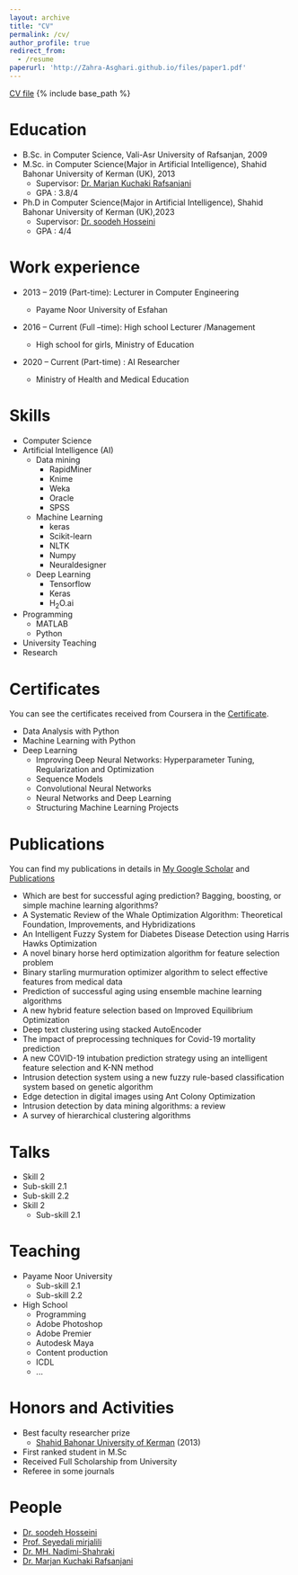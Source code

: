 ```yaml
---
layout: archive
title: "CV"
permalink: /cv/
author_profile: true
redirect_from:
  - /resume
paperurl: 'http://Zahra-Asghari.github.io/files/paper1.pdf'
---
```

[CV file](http://Zahra-Asghari.github.io/files/paper1.pdf)
{% include base_path %}

Education
======
* B.Sc. in Computer Science, Vali-Asr University of Rafsanjan, 2009
* M.Sc. in Computer Science(Major in Artificial Intelligence), Shahid Bahonar University of Kerman (UK), 2013
    * Supervisor: [Dr. Marjan Kuchaki Rafsanjani](https://scholar.google.com/citations?user=3Q6pFWoAAAAJ&hl=en)
    * GPA : 3.8/4
* Ph.D in Computer Science(Major in Artificial Intelligence), Shahid Bahonar University of Kerman (UK),2023
  * Supervisor: [Dr. soodeh Hosseini](https://scholar.google.com/citations?user=EPVprngAAAAJ&hl=en)
  * GPA : 4/4
    
Work experience
======
* 2013 – 2019 (Part-time): Lecturer in  Computer Engineering
  * Payame Noor University of Esfahan

* 2016 – Current (Full –time): High school  Lecturer /Management 
  * High school for girls, Ministry of Education
    
* 2020 – Current (Part-time) : AI Researcher
  * Ministry of Health and Medical Education  
  
Skills
======
* Computer Science
* Artificial Intelligence (AI)
  * Data mining
    * RapidMiner
    * Knime
    * Weka
    * Oracle
    * SPSS
  * Machine Learning
    * keras
    * Scikit-learn
    * NLTK
    * Numpy
    * Neuraldesigner
  * Deep Learning
    * Tensorflow
    * Keras
    * H<sub>2</sub>O.ai
* Programming
  * MATLAB
  * Python
* University Teaching
* Research
  
Certificates
======
You can see the certificates received from Coursera in the [Certificate](https://zahra-asghari.github.io/Certificates/). 
* Data Analysis with Python
* Machine Learning with Python
* Deep Learning
  * Improving Deep Neural Networks: Hyperparameter Tuning, Regularization and Optimization
  * Sequence Models
  * Convolutional Neural Networks
  * Neural Networks and Deep Learning
  * Structuring Machine Learning Projects

Publications
======
You can find my publications in details in [My Google Scholar](https://scholar.google.com/citations?user=dH-0GtkAAAAJ&hl=en) and [Publications](https://zahra-asghari.github.io/publications/)
* Which are best for successful aging prediction? Bagging, boosting, or simple machine learning algorithms?
* A Systematic Review of the Whale Optimization Algorithm: Theoretical Foundation, Improvements, and Hybridizations
* An Intelligent Fuzzy System for Diabetes Disease Detection using Harris Hawks Optimization
* A novel binary horse herd optimization algorithm for feature selection problem
* Binary starling murmuration optimizer algorithm to select effective features from medical data
* Prediction of successful aging using ensemble machine learning algorithms
* A new hybrid feature selection based on Improved Equilibrium Optimization
* Deep text clustering using stacked AutoEncoder
* The impact of preprocessing techniques for Covid-19 mortality prediction
* A new COVID-19 intubation prediction strategy using an intelligent feature selection and K-NN method
* Intrusion detection system using a new fuzzy rule-based classification system based on genetic algorithm
* Edge detection in digital images using Ant Colony Optimization
* Intrusion detection by data mining algorithms: a review
* A survey of hierarchical clustering algorithms
  
Talks
======
 * Skill 2
  * Sub-skill 2.1
  * Sub-skill 2.2 
* Skill 2
  * Sub-skill 2.1  
    
Teaching
======
* Payame Noor University
  * Sub-skill 2.1
  * Sub-skill 2.2 
* High School
  * Programming
  * Adobe Photoshop
  * Adobe Premier
  * Autodesk Maya
  * Content production
  * ICDL
  * ...
  
Honors and Activities 
======
* Best faculty researcher prize  
  * [Shahid Bahonar University of Kerman](https://uk.ac.ir/) (2013)
* First ranked student in M.Sc
* Received Full Scholarship from University
* Referee in some journals 
    
People
======
* [Dr. soodeh Hosseini](https://scholar.google.com/citations?user=EPVprngAAAAJ&hl=en)
* [Prof. Seyedali mirjalili](https://scholar.google.com/citations?user=TJHmrREAAAAJ&hl=en)
* [Dr. MH. Nadimi-Shahraki](https://scholar.google.com/citations?user=sT0YnDIAAAAJ&hl=en)
* [Dr. Marjan Kuchaki Rafsanjani](https://scholar.google.com/citations?user=3Q6pFWoAAAAJ&hl=en)
